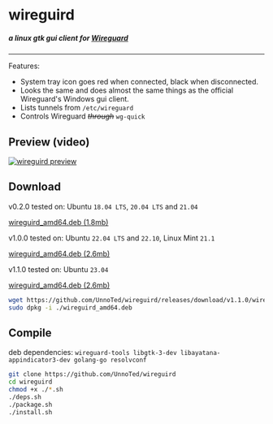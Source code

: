 # wireguird

##### a linux gtk gui client for [Wireguard](https://www.wireguard.com/)

________________
Features:

- System tray icon goes red when connected, black when disconnected.
- Looks the same and does almost the same things as the official Wireguard's Windows gui client.
- Lists tunnels from `/etc/wireguard`
- Controls Wireguard ~~*through*~~ `wg-quick`

## Preview (video)

[![wireguird preview](https://raw.githubusercontent.com/UnnoTed/wireguird/master/preview.png)](https://streamable.com/dpthpr)

## Download

v0.2.0 tested on: Ubuntu `18.04 LTS`, `20.04 LTS` and `21.04`

[wireguird_amd64.deb (1.8mb)](https://github.com/UnnoTed/wireguird/releases/download/v0.2.0/wireguird_amd64.deb)

v1.0.0 tested on: Ubuntu `22.04 LTS` and `22.10`, Linux Mint `21.1`

[wireguird_amd64.deb (2.6mb)](https://github.com/UnnoTed/wireguird/releases/download/v1.0.0/wireguird_amd64.deb)

v1.1.0 tested on: Ubuntu `23.04`

[wireguird_amd64.deb (2.6mb)](https://github.com/UnnoTed/wireguird/releases/download/v1.1.0/wireguird_amd64.deb)
```sh
wget https://github.com/UnnoTed/wireguird/releases/download/v1.1.0/wireguird_amd64.deb
sudo dpkg -i ./wireguird_amd64.deb
```

## Compile

deb dependencies: `wireguard-tools libgtk-3-dev libayatana-appindicator3-dev golang-go resolvconf`

```sh
git clone https://github.com/UnnoTed/wireguird
cd wireguird
chmod +x ./*.sh
./deps.sh
./package.sh
./install.sh
```
